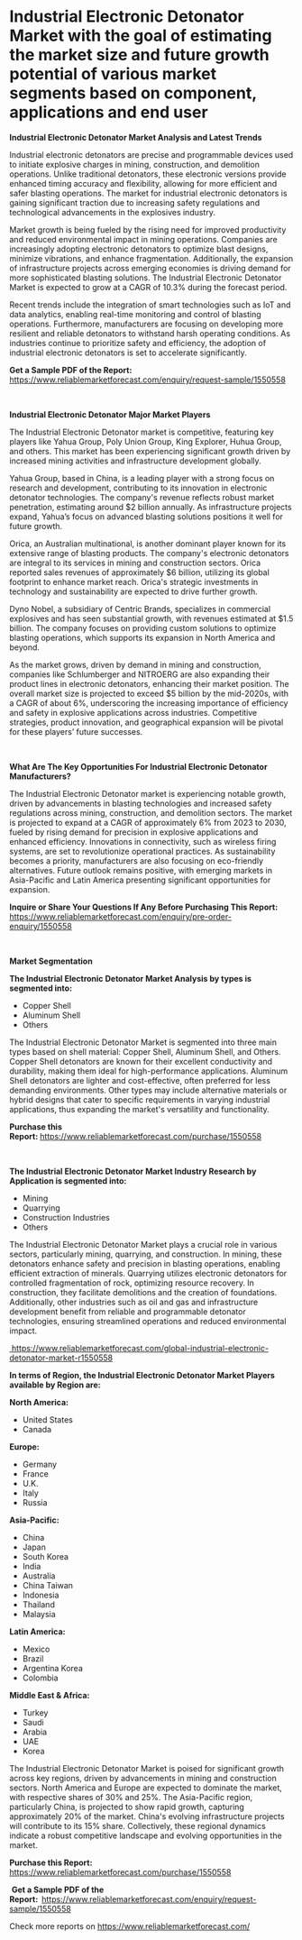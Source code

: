 <p><h1>Industrial Electronic Detonator Market with the goal of estimating the market size and future growth potential of various market segments based on component, applications and end user</h1></p><p><strong>Industrial Electronic Detonator Market Analysis and Latest Trends</strong></p>
<p><p>Industrial electronic detonators are precise and programmable devices used to initiate explosive charges in mining, construction, and demolition operations. Unlike traditional detonators, these electronic versions provide enhanced timing accuracy and flexibility, allowing for more efficient and safer blasting operations. The market for industrial electronic detonators is gaining significant traction due to increasing safety regulations and technological advancements in the explosives industry.</p><p>Market growth is being fueled by the rising need for improved productivity and reduced environmental impact in mining operations. Companies are increasingly adopting electronic detonators to optimize blast designs, minimize vibrations, and enhance fragmentation. Additionally, the expansion of infrastructure projects across emerging economies is driving demand for more sophisticated blasting solutions. The Industrial Electronic Detonator Market is expected to grow at a CAGR of 10.3% during the forecast period.</p><p>Recent trends include the integration of smart technologies such as IoT and data analytics, enabling real-time monitoring and control of blasting operations. Furthermore, manufacturers are focusing on developing more resilient and reliable detonators to withstand harsh operating conditions. As industries continue to prioritize safety and efficiency, the adoption of industrial electronic detonators is set to accelerate significantly.</p></p>
<p><strong>Get a Sample PDF of the Report:&nbsp;</strong> <a href="https://www.reliablemarketforecast.com/enquiry/request-sample/1550558?utm_campaign=2279&utm_medium=2&utm_source=Github&utm_content=ia&utm_term=27022025&utm_id=industrial-electronic-detonator">https://www.reliablemarketforecast.com/enquiry/request-sample/1550558</a></p>
<p>&nbsp;</p>
<p><strong>Industrial Electronic Detonator Major Market Players</strong></p>
<p><p>The Industrial Electronic Detonator market is competitive, featuring key players like Yahua Group, Poly Union Group, King Explorer, Huhua Group, and others. This market has been experiencing significant growth driven by increased mining activities and infrastructure development globally.</p><p>Yahua Group, based in China, is a leading player with a strong focus on research and development, contributing to its innovation in electronic detonator technologies. The company's revenue reflects robust market penetration, estimating around $2 billion annually. As infrastructure projects expand, Yahua’s focus on advanced blasting solutions positions it well for future growth.</p><p>Orica, an Australian multinational, is another dominant player known for its extensive range of blasting products. The company's electronic detonators are integral to its services in mining and construction sectors. Orica reported sales revenues of approximately $6 billion, utilizing its global footprint to enhance market reach. Orica's strategic investments in technology and sustainability are expected to drive further growth.</p><p>Dyno Nobel, a subsidiary of Centric Brands, specializes in commercial explosives and has seen substantial growth, with revenues estimated at $1.5 billion. The company focuses on providing custom solutions to optimize blasting operations, which supports its expansion in North America and beyond.</p><p>As the market grows, driven by demand in mining and construction, companies like Schlumberger and NITROERG are also expanding their product lines in electronic detonators, enhancing their market position. The overall market size is projected to exceed $5 billion by the mid-2020s, with a CAGR of about 6%, underscoring the increasing importance of efficiency and safety in explosive applications across industries. Competitive strategies, product innovation, and geographical expansion will be pivotal for these players’ future successes.</p></p>
<p>&nbsp;</p>
<p><strong>What Are The Key Opportunities For Industrial Electronic Detonator Manufacturers?</strong></p>
<p><p>The Industrial Electronic Detonator market is experiencing notable growth, driven by advancements in blasting technologies and increased safety regulations across mining, construction, and demolition sectors. The market is projected to expand at a CAGR of approximately 6% from 2023 to 2030, fueled by rising demand for precision in explosive applications and enhanced efficiency. Innovations in connectivity, such as wireless firing systems, are set to revolutionize operational practices. As sustainability becomes a priority, manufacturers are also focusing on eco-friendly alternatives. Future outlook remains positive, with emerging markets in Asia-Pacific and Latin America presenting significant opportunities for expansion.</p></p>
<p><strong>Inquire or Share Your Questions If Any Before Purchasing This Report:</strong> <a href="https://www.reliablemarketforecast.com/enquiry/pre-order-enquiry/1550558?utm_campaign=2279&utm_medium=2&utm_source=Github&utm_content=ia&utm_term=27022025&utm_id=industrial-electronic-detonator">https://www.reliablemarketforecast.com/enquiry/pre-order-enquiry/1550558</a></p>
<p>&nbsp;</p>
<p><strong>Market Segmentation</strong></p>
<p><strong>The Industrial Electronic Detonator Market Analysis by types is segmented into:</strong></p>
<p><ul><li>Copper Shell</li><li>Aluminum Shell</li><li>Others</li></ul></p>
<p><p>The Industrial Electronic Detonator Market is segmented into three main types based on shell material: Copper Shell, Aluminum Shell, and Others. Copper Shell detonators are known for their excellent conductivity and durability, making them ideal for high-performance applications. Aluminum Shell detonators are lighter and cost-effective, often preferred for less demanding environments. Other types may include alternative materials or hybrid designs that cater to specific requirements in varying industrial applications, thus expanding the market's versatility and functionality.</p></p>
<p><strong>Purchase this Report:&nbsp;</strong><a href="https://www.reliablemarketforecast.com/purchase/1550558?utm_campaign=2279&utm_medium=2&utm_source=Github&utm_content=ia&utm_term=27022025&utm_id=industrial-electronic-detonator">https://www.reliablemarketforecast.com/purchase/1550558</a></p>
<p>&nbsp;</p>
<p><strong>The Industrial Electronic Detonator Market Industry Research by Application is segmented into:</strong></p>
<p><ul><li>Mining</li><li>Quarrying</li><li>Construction Industries</li><li>Others</li></ul></p>
<p><p>The Industrial Electronic Detonator Market plays a crucial role in various sectors, particularly mining, quarrying, and construction. In mining, these detonators enhance safety and precision in blasting operations, enabling efficient extraction of minerals. Quarrying utilizes electronic detonators for controlled fragmentation of rock, optimizing resource recovery. In construction, they facilitate demolitions and the creation of foundations. Additionally, other industries such as oil and gas and infrastructure development benefit from reliable and programmable detonator technologies, ensuring streamlined operations and reduced environmental impact.</p></p>
<p><a href="https://www.reliablemarketforecast.com/global-industrial-electronic-detonator-market-r1550558?utm_campaign=2279&utm_medium=2&utm_source=Github&utm_content=ia&utm_term=27022025&utm_id=industrial-electronic-detonator">&nbsp;https://www.reliablemarketforecast.com/global-industrial-electronic-detonator-market-r1550558</a></p>
<p><strong>In terms of Region, the Industrial Electronic Detonator Market Players available by Region are:</strong></p>
<p>
    <p> <strong> North America: </strong>
        <ul>
            <li>United States</li>
            <li>Canada</li>
        </ul>
        </p> 
    <p> <strong> Europe: </strong>
        <ul>
            <li>Germany</li>
            <li>France</li>
            <li>U.K.</li>
            <li>Italy</li>
            <li>Russia</li>
        </ul>
        </p> 
    <p> <strong> Asia-Pacific: </strong>
        <ul>
            <li>China</li>
            <li>Japan</li>
            <li>South Korea</li>
            <li>India</li>
            <li>Australia</li>
            <li>China Taiwan</li>
            <li>Indonesia</li>
            <li>Thailand</li>
            <li>Malaysia</li>
        </ul>
        </p> 
    <p> <strong> Latin America: </strong>
        <ul>
            <li>Mexico</li>
            <li>Brazil</li>
            <li>Argentina Korea</li>
            <li>Colombia</li>
        </ul>
        </p> 
    <p> <strong> Middle East & Africa: </strong>
        <ul>
            <li>Turkey</li>
            <li>Saudi</li>
            <li>Arabia</li>
            <li>UAE</li>
            <li>Korea</li>
        </ul>
    </p>
    </p>
<p><p>The Industrial Electronic Detonator Market is poised for significant growth across key regions, driven by advancements in mining and construction sectors. North America and Europe are expected to dominate the market, with respective shares of 30% and 25%. The Asia-Pacific region, particularly China, is projected to show rapid growth, capturing approximately 20% of the market. China's evolving infrastructure projects will contribute to its 15% share. Collectively, these regional dynamics indicate a robust competitive landscape and evolving opportunities in the market.</p></p>
<p><strong>Purchase this Report: </strong><a href="https://www.reliablemarketforecast.com/purchase/1550558?utm_campaign=2279&utm_medium=2&utm_source=Github&utm_content=ia&utm_term=27022025&utm_id=industrial-electronic-detonator">https://www.reliablemarketforecast.com/purchase/1550558</a></p>
<p>&nbsp;<strong>Get a Sample PDF of the Report:&nbsp;&nbsp;</strong><a href="https://www.reliablemarketforecast.com/enquiry/request-sample/1550558?utm_campaign=2279&utm_medium=2&utm_source=Github&utm_content=ia&utm_term=27022025&utm_id=industrial-electronic-detonator">https://www.reliablemarketforecast.com/enquiry/request-sample/1550558</a></p>
<p><strong></strong></p>
<p>Check more reports on <a href="https://www.reliablemarketforecast.com/?utm_campaign=2279&utm_medium=2&utm_source=Github&utm_content=ia&utm_term=27022025&utm_id=industrial-electronic-detonator">https://www.reliablemarketforecast.com/</a></p>